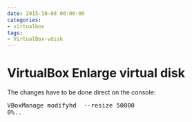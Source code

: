 ```yaml
--- 
date: 2015-10-08 00:00:00
categories: 
- virtualbox
tags: 
- VirtualBox-vdisk
---
```

# VirtualBox Enlarge virtual disk

The changes have to be done direct on the console:
<br>
<pre>VBoxManage modifyhd <VirtualDisk.vdi> --resize 50000
0%..</pre>
</body>
</html>
